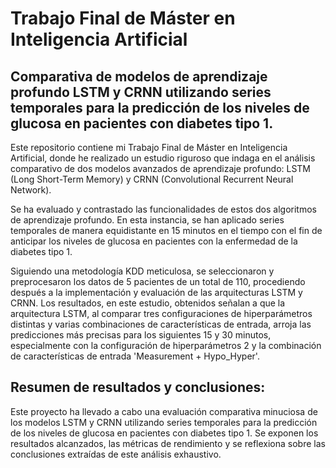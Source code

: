 # Trabajo Final de Máster en Inteligencia Artificial
## Comparativa de modelos de aprendizaje profundo LSTM y CRNN utilizando series temporales para la predicción de los niveles de glucosa en pacientes con diabetes tipo 1.

Este repositorio contiene mi Trabajo Final de Máster en Inteligencia Artificial, donde he realizado un estudio riguroso que indaga en el análisis comparativo de dos modelos avanzados de aprendizaje profundo:
LSTM (Long Short-Term Memory) y CRNN (Convolutional Recurrent Neural Network).

Se ha evaluado y contrastado las funcionalidades de estos dos algoritmos de aprendizaje profundo. En esta instancia, se han aplicado series temporales de manera equidistante en 15 minutos en el tiempo
con el fin de anticipar los niveles de glucosa en pacientes con la enfermedad de la diabetes tipo 1.

Siguiendo una metodología KDD meticulosa, se seleccionaron y preprocesaron los datos de 5 pacientes de un total de 110, procediendo después a la implementación y evaluación de las arquitecturas LSTM y CRNN.
Los resultados, en este estudio, obtenidos señalan a que la arquitectura LSTM, al comparar tres configuraciones de hiperparámetros distintas y varias combinaciones de características de entrada, arroja las
predicciones más precisas para los siguientes 15 y 30 minutos, especialmente con la configuración de hiperparámetros 2 y la combinación de características de entrada 'Measurement + Hypo_Hyper'.

## Resumen de resultados y conclusiones: 

Este proyecto ha llevado a cabo una evaluación comparativa minuciosa de los modelos LSTM y CRNN utilizando series temporales para la predicción de los niveles de glucosa en pacientes con diabetes tipo 1. 
Se exponen los resultados alcanzados, las métricas de rendimiento y se reflexiona sobre las conclusiones extraídas de este análisis exhaustivo.
